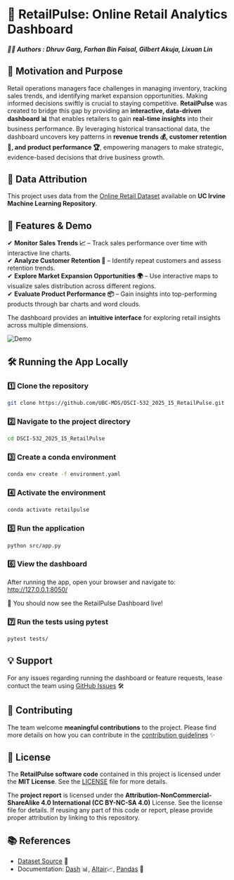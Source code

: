 # **🛒 RetailPulse: Online Retail Analytics Dashboard**  

##### **👨‍💻 Authors** : Dhruv Garg, Farhan Bin Faisal, Gilbert Akuja, Lixuan Lin  

## **🎯 Motivation and Purpose**  
Retail operations managers face challenges in managing inventory, tracking sales trends, and identifying market expansion opportunities. Making informed decisions swiftly is crucial to staying competitive. **RetailPulse** was created to bridge this gap by providing an **interactive, data-driven dashboard 📊** that enables retailers to gain **real-time insights** into their business performance. By leveraging historical transactional data, the dashboard uncovers key patterns in **revenue trends 💰, customer retention 👥, and product performance 🏆**, empowering managers to make strategic, evidence-based decisions that drive business growth.  

## **📂 Data Attribution**  
This project uses data from the [Online Retail Dataset](https://archive.ics.uci.edu/dataset/352/online+retail) available on **UC Irvine Machine Learning Repository**.  

## **🚀 Features & Demo**  

✔ **Monitor Sales Trends 📈** – Track sales performance over time with interactive line charts.  
✔ **Analyze Customer Retention 🔄** – Identify repeat customers and assess retention trends.  
✔ **Explore Market Expansion Opportunities 🌍** – Use interactive maps to visualize sales distribution across different regions.  
✔ **Evaluate Product Performance 📦** – Gain insights into top-performing products through bar charts and word clouds.  

The dashboard provides an **intuitive interface** for exploring retail insights across multiple dimensions.  

![Demo](img/m4.gif)  

## **🛠 Running the App Locally**  

### **1️⃣ Clone the repository**  
```bash
git clone https://github.com/UBC-MDS/DSCI-532_2025_15_RetailPulse.git
```

### **2️⃣ Navigate to the project directory**
```bash
cd DSCI-532_2025_15_RetailPulse
```

### **3️⃣ Create a conda environment**
```bash
conda env create -f environment.yaml
```

### **4️⃣ Activate the environment**
```bash
conda activate retailpulse
```

### **5️⃣ Run the application**
```bash
python src/app.py
```

### **6️⃣ View the dashboard**

  After running the app, open your browser and navigate to: http://127.0.0.1:8050/
  
  🔹 You should now see the RetailPulse Dashboard live!

### **7️⃣ Run the tests using pytest**
```bash
pytest tests/
```

## **💡 Support**

For any issues regarding running the dashboard or feature requests, lease contuct the team using [GitHub Issues](https://github.com/UBC-MDS/DSCI-532_2025_15_RetailPulse/issues) 🛠️

## **🤝 Contributing**

The team welcome **meaningful contributions** to the project. Please find more details on how you can contribute in the [contribution guidelines](https://github.com/UBC-MDS/DSCI-532_2025_15_RetailPulse/blob/main/CONTRIBUTING.md) ✨

## **📜 License**
The **RetailPulse software code** contained in this project is licensed under the **MIT License**. See the [LICENSE](https://github.com/UBC-MDS/DSCI-532_2025_15_RetailPulse/blob/main/LICENSE.md) file for more details.

The **project report** is licensed under the **Attribution-NonCommercial-ShareAlike 4.0 International (CC BY-NC-SA 4.0)** License. See the license file for details. If reusing any part of this code or report, please provide proper attribution by linking to this repository.

## **📚 References**
- [Dataset Source](https://doi.org/10.24432/C5BW33) 🔗
- Documentation: [Dash](https://dash.plotly.com/) 📊, [Altair](https://altair-viz.github.io/)📈, [Pandas](https://pandas.pydata.org/) 🐼


